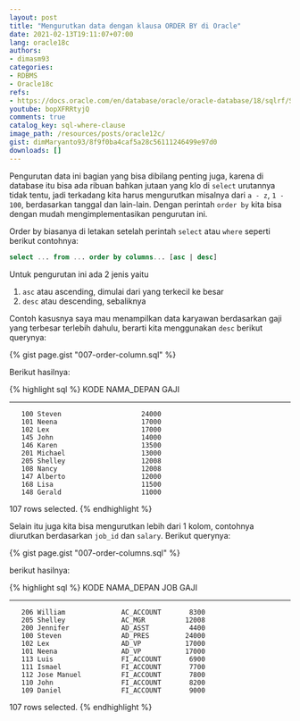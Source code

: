 ```yaml
---
layout: post
title: "Mengurutkan data dengan klausa ORDER BY di Oracle"
date: 2021-02-13T19:11:07+07:00
lang: oracle18c
authors:
- dimasm93
categories:
- RDBMS
- Oracle18c
refs: 
- https://docs.oracle.com/en/database/oracle/oracle-database/18/sqlrf/Sorting-Query-Results.html#GUID-E45EF993-20AC-4552-860C-4D74EADB5BF2
youtube: bopXFRRtyjQ
comments: true
catalog_key: sql-where-clause
image_path: /resources/posts/oracle12c/
gist: dimMaryanto93/8f9f0ba4caf5a28c56111246499e97d0
downloads: []
---
```


Pengurutan data ini bagian yang bisa dibilang penting juga, karena di database itu bisa ada ribuan bahkan jutaan yang klo di `select` urutannya tidak tentu, jadi terkadang kita harus mengurutkan misalnya dari `a - z`, `1 - 100`, berdasarkan tanggal dan lain-lain. Dengan perintah `order by` kita bisa dengan mudah mengimplementasikan pengurutan ini.

<!--more-->

Order by biasanya di letakan setelah perintah `select` atau `where` seperti berikut contohnya:

```sql
select ... from ... order by columns... [asc | desc]
```

Untuk pengurutan ini ada 2 jenis yaitu 

1. `asc` atau ascending, dimulai dari yang terkecil ke besar
2. `desc` atau descending, sebaliknya

Contoh kasusnya saya mau menampilkan data karyawan berdasarkan gaji yang terbesar terlebih dahulu, berarti kita menggunakan `desc` berikut querynya:

{% gist page.gist "007-order-column.sql" %}

Berikut hasilnya:

{% highlight sql %}
      KODE NAMA_DEPAN                 GAJI
---------- -------------------- ----------
       100 Steven                    24000
       101 Neena                     17000
       102 Lex                       17000
       145 John                      14000
       146 Karen                     13500
       201 Michael                   13000
       205 Shelley                   12008
       108 Nancy                     12008
       147 Alberto                   12000
       168 Lisa                      11500
       148 Gerald                    11000

107 rows selected.
{% endhighlight %}

Selain itu juga kita bisa mengurutkan lebih dari 1 kolom, contohnya diurutkan berdasarkan `job_id` dan `salary`. Berikut querynya:

{% gist page.gist "007-order-columns.sql" %}

berikut hasilnya:

{% highlight sql %}
      KODE NAMA_DEPAN           JOB              GAJI
---------- -------------------- ---------- ----------
       206 William              AC_ACCOUNT       8300
       205 Shelley              AC_MGR          12008
       200 Jennifer             AD_ASST          4400
       100 Steven               AD_PRES         24000
       102 Lex                  AD_VP           17000
       101 Neena                AD_VP           17000
       113 Luis                 FI_ACCOUNT       6900
       111 Ismael               FI_ACCOUNT       7700
       112 Jose Manuel          FI_ACCOUNT       7800
       110 John                 FI_ACCOUNT       8200
       109 Daniel               FI_ACCOUNT       9000

107 rows selected.
{% endhighlight %}